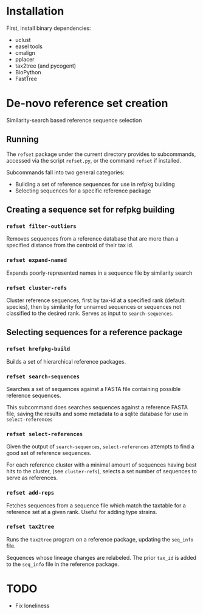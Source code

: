 # Installation

First, install binary dependencies:

* uclust
* easel tools
* cmalign
* pplacer
* tax2tree (and pycogent)
* BioPython
* FastTree

# De-novo reference set creation

Similarity-search based reference sequence selection

## Running

The `refset` package under the current directory provides to subcommands,
accessed via the script `refset.py`, or the command `refset` if installed.

Subcommands fall into two general categories:

* Building a set of reference sequences for use in refpkg building
* Selecting sequences for a specific reference package

## Creating a sequence set for refpkg building

### `refset filter-outliers`

Removes sequences from a reference database that are more than a specified
distance from the centroid of their tax id.

### `refset expand-named`

Expands poorly-represented names in a sequence file by similarity search

### `refset cluster-refs`

Cluster reference sequences, first by tax-id at a specified rank (default:
species), then by similarity for unnamed sequences or sequences not classified
to the desired rank.  Serves as input to `search-sequences`.

## Selecting sequences for a reference package

### `refset hrefpkg-build`

Builds a set of hierarchical reference packages.

### `refset search-sequences`

Searches a set of sequences against a FASTA file containing possible reference sequences.

This subcommand does searches sequences against a reference FASTA file, saving
the results and some metadata to a sqlite database for use in
`select-references`

### `refset select-references`

Given the output of `search-sequences`, `select-references` attempts to find a
good set of reference sequences.

For each reference cluster  with a minimal amount of sequences having best hits
to the cluster, (see `cluster-refs`), selects a set number of sequences to
serve as references.

### `refset add-reps`

Fetches sequences from a sequence file which match the taxtable for a reference
set at a given rank. Useful for adding type strains.

### `refset tax2tree`

Runs the `tax2tree` program on a reference package, updating the `seq_info`
file.

Sequences whose lineage changes are relabeled. The prior `tax_id` is added to
the `seq_info` file in the reference package.

# TODO
* Fix loneliness

